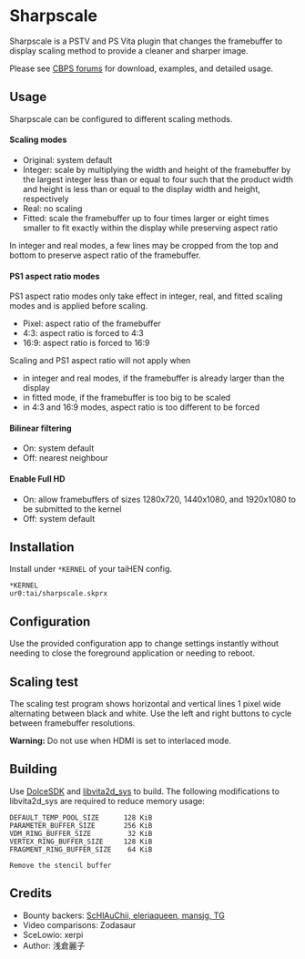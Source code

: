# Sharpscale

Sharpscale is a PSTV and PS Vita plugin that changes the framebuffer to display scaling method to provide a cleaner and sharper image.

Please see [CBPS forums](https://forum.devchroma.nl/index.php/topic,112.0.html) for download, examples, and detailed usage.

## Usage

Sharpscale can be configured to different scaling methods.

#### Scaling modes

- Original: system default
- Integer: scale by multiplying the width and height of the framebuffer by the largest integer less than or equal to four such that the product width and height is less than or equal to the display width and height, respectively
- Real: no scaling
- Fitted: scale the framebuffer up to four times larger or eight times smaller to fit exactly within the display while preserving aspect ratio

In integer and real modes, a few lines may be cropped from the top and bottom to preserve aspect ratio of the framebuffer.

#### PS1 aspect ratio modes

PS1 aspect ratio modes only take effect in integer, real, and fitted scaling modes and is applied before scaling.

- Pixel: aspect ratio of the framebuffer
- 4∶3: aspect ratio is forced to 4∶3
- 16∶9: aspect ratio is forced to 16∶9

Scaling and PS1 aspect ratio will not apply when

- in integer and real modes, if the framebuffer is already larger than the display
- in fitted mode, if the framebuffer is too big to be scaled
- in 4∶3 and 16∶9 modes, aspect ratio is too different to be forced

#### Bilinear filtering

- On: system default
- Off: nearest neighbour

#### Enable Full HD

- On: allow framebuffers of sizes 1280x720, 1440x1080, and 1920x1080 to be submitted to the kernel
- Off: system default

## Installation

Install under `*KERNEL` of your taiHEN config.

```
*KERNEL
ur0:tai/sharpscale.skprx
```

## Configuration

Use the provided configuration app to change settings instantly without needing to close the foreground application or needing to reboot.

## Scaling test

The scaling test program shows horizontal and vertical lines 1 pixel wide alternating between black and white. Use the left and right buttons to cycle between framebuffer resolutions.

**Warning:** Do not use when HDMI is set to interlaced mode.

## Building

Use [DolceSDK](https://forum.devchroma.nl/index.php/topic,129.0.html) and [libvita2d_sys](https://github.com/GrapheneCt/libvita2d_sys) to build. The following modifications to libvita2d_sys are required to reduce memory usage:

```
DEFAULT_TEMP_POOL_SIZE      128 KiB
PARAMETER_BUFFER_SIZE       256 KiB
VDM_RING_BUFFER_SIZE         32 KiB
VERTEX_RING_BUFFER_SIZE     128 KiB
FRAGMENT_RING_BUFFER_SIZE    64 KiB

Remove the stencil buffer
```

## Credits

- Bounty backers: [ScHlAuChii, eleriaqueen, mansjg, TG](https://www.bountysource.com/issues/78540965-native-resolution-output-for-pstv)
- Video comparisons: Zodasaur
- SceLowio: xerpi
- Author: 浅倉麗子
